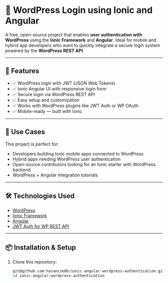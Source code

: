 # 🔐 WordPress Login using Ionic and Angular

A free, open-source project that enables **user authentication with WordPress** using the **Ionic Framework** and **Angular**. Ideal for mobile and hybrid app developers who want to quickly integrate a secure login system powered by the **WordPress REST API**.

---

## 🌟 Features

- ✅ WordPress login with JWT (JSON Web Tokens)
- ✅ Ionic Angular UI with responsive login form
- ✅ Secure login via WordPress REST API
- ✅ Easy setup and customization
- ✅ Works with WordPress plugins like JWT Auth or WP OAuth
- ✅ Mobile-ready — built with Ionic

---

## 🚀 Use Cases

This project is perfect for:

- Developers building Ionic mobile apps connected to WordPress
- Hybrid apps needing WordPress user authentication
- Open-source contributors looking for an Ionic starter with WordPress backend
- WordPress + Angular integration tutorials

---

## 🛠️ Technologies Used

- [WordPress](https://wordpress.org/)
- [Ionic Framework](https://ionicframework.com/)
- [Angular](https://angular.io/)
- [JWT Auth for WP REST API](https://wordpress.org/plugins/jwt-authentication-for-wp-rest-api/)

---

## 📦 Installation & Setup

1. Clone this repository:
   ```bash
   git@github.com:hasancse06/ionic-angular-wordpress-authentication.git
   cd ionic-angular-wordpress-authentication
